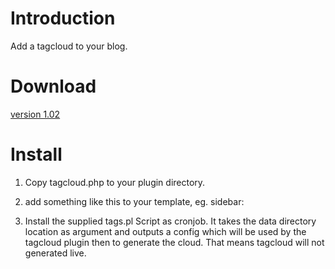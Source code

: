 Introduction
============

Add a tagcloud to your blog.

Download
========

[version 1.02](http://plosxom.googlecode.com/files/tagcloud-1.02.zip)

Install
=======

1. Copy tagcloud.php to your plugin directory.

2. add something like this to your template, eg. sidebar:

3. Install the supplied tags.pl Script as cronjob. It takes the data directory location as argument and outputs a config which will be used by the tagcloud plugin then to generate the cloud. That means tagcloud will not generated live.
